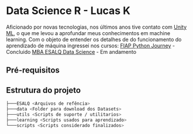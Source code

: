 # Data Science R - Lucas K

Aficionado por novas tecnologias, nos últimos anos tive contato com [Unity ML](https://unity.com/pt/products/machine-learning-agents), o que me levou a aprofundar meus conhecimentos em machine learning. Com o objeto de entender os detalhes de do funcionamento do aprendizado de máquina ingressei nos cursos: 
[FIAP Python Journey](https://www.fiap.com.br/shift/curso/tecnologia/python-journey-machine-e-deep-learning) - Concluido
[MBA ESALQ Data Science](https://mbauspesalq.com/cursos/mba-em-data-science-e-analytics) - Em andamento

## Pré-requisitos

## Estrutura do projeto

``` bash
├───ESALQ <Arquivos de refência>
├───data <Folder para download dos Datasets>
├───utils <Scripts de suporte / utilitarios>
├───learning <Scripts usados para aprendizado>
└───scripts <Scripts considerado finalizados>
```
